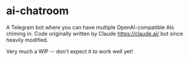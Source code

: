 # ai-chatroom

A Telegram bot where you can have multiple OpenAI-compatible AIs chiming in.
Code originally written by Claude <https://claude.ai/> but since heavily
modified.

Very much a WIP -- don't expect it to work well yet!